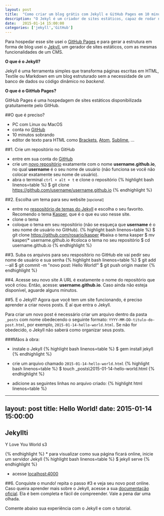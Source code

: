 ```yaml
---
layout: post
title:  "Como criar um blog grátis com Jekyll e GitHub Pages em 10 minutos"
description: "O Jekyl é um criador de sites estáticos, capaz de rodar nos servidores do GitHub Pages, que permite criar páginas web gratuitamente."
date:   2015-01-14 15:00:00
categories: ['jekyll','GitHub']
---
```


Para hospedar esse site usei o [GitHub Pages](https://pages.github.com/) e para gerar a estrutura
em forma de blog usei o [Jekyll](http://jekyllrb.com/), um gerador de sites estáticos, com as mesmas funcionalidades de um CMS.

**O que é o Jekyll?**

Jekyll é uma ferramenta simples que transforma páginas escritas em HTML, Textile ou Markdown em um
blog estruturado sem a necessidade de um banco de dados ou código dinâmico no *backend*.

**O que é o GitHub Pages?**

GitHub Pages é uma hospedagem de sites estáticos disponibilizada gratuitamente pelo GitHub.

##O que é preciso?
* PC com Linux ou MacOS
* conta no [GitHub](https://github.com/)
* 10 minutos sobrando
* editor de texto para HTML como [Brackets](http://brackets.io/), [Atom](https://atom.io/), [Sublime](http://www.sublimetext.com/), ...

##1. Crie um repositório no GitHub
* entre em sua conta do [GitHub](https://github.com/)
* crie um [novo repositório](https://github.com/new) exatamente com o nome **username.github.io**,
no qual **username** é o seu nome de usuário (não funciona se você não colocar exatamente seu nome de usuário).
* abra o terminal `ctrl + alt + t` e clone o repositório
{% highlight bash linenos=table %}
$ git clone https://github.com/username/username.github.io
{% endhighlight %}

##2. Escolha um tema para seu website <small>[opcional]</small>
* entre no [respositório de temas do Jekyll](http://jekyllthemes.org/) e escolha o seu favorito.
Recomendo o tema [Kasper](https://github.com/rosario/kasper), que é o que eu uso nesse site.
* clone o tema
* coloque o tema em seu repositório (não se esqueça que **username** é o seu nome de
usuário no GitHub).
{% highlight bash linenos=table %}
$ git clone https://github.com/rosario/kasper #baixa o tema kasper
$ mv kasper/* username.github.io #coloca o tema no seu repositório
$ cd username.github.io
{% endhighlight %}

##3. Suba os arquivos para seu respositório no GitHub
ele vai pedir seu nome de usuário e sua senha
{% highlight bash linenos=table %}
$ git add --all
$ git commit -m "novo post: Hello World!"
$ git push origin master
{% endhighlight %}

##4. Acesse seu novo site
A URL é exatamente o nome do repositório que você criou. Então, acesse:
**username.github.io**. Caso ainda não esteja disponível, aguarde alguns minutos.

##5. E o Jekyll?
Agora que você tem um site funcionando, é preciso aprender a criar novos posts. É aí que entra o Jekyll.

Para criar um novo post é necessário criar um arquivo dentro da pasta `_posts` com
nome obedecendo o seguinte formato: `YYYY-MM-DD-titulo-do-post.html`, por exemplo,
`2015-01-14-hello-world.html`. Se não for obedecido, o Jekyll não saberá como
organizar seus posts.

###Mãos à obra:

* instale o Jekyll
{% highlight bash linenos=table %}
$ gem install jekyll
{% endhighlight %}

* crie um arquivo chamado `2015-01-14-hello-world.html`
{% highlight bash linenos=table %}
$ touch \_posts\2015-01-14-hello-world.html
{% endhighlight %}

* adicione as seguintes linhas no arquivo criado:
{% highlight html linenos=table %}
---
layout: post
title:  Hello World!
date:   2015-01-14 15:00:00
---
<h2>Jekyllti</h2>
<p>Y Love You World s3</p>
{% endhighlight %}
* para visualizar como sua página ficará online, inicie um servidor Jekyll
{% highlight bash linenos=table %}
$ jekyll serve
{% endhighlight %}

* acesse [localhost:4000](http://localhost:4000)

##6. Conquiste o mundo!
repita o passo #3 e veja seu novo post online. Caso queira aprender mais sobre o Jekyll, acesse a sua
[documentação oficial](http://jekyllrb.com/docs/home/). Ela é bem completa e fácil de
compreender. Vale a pena dar uma olhada.

Comente abaixo sua experiência com o Jekyll e com o tutorial.

